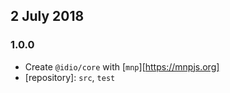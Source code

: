 ## 2 July 2018

### 1.0.0

- Create `@idio/core` with [`mnp`][https://mnpjs.org]
- [repository]: `src`, `test`
